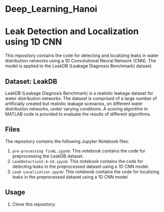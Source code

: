 # Deep_Learning_Hanoi
# Leak Detection and Localization using 1D CNN

This repository contains the code for detecting and localizing leaks in water distribution networks using a 1D Convolutional Neural Network (CNN). The model is applied to the LeakDB (Leakage Diagnosis Benchmark) dataset.

## Dataset: LeakDB

LeakDB (Leakage Diagnosis Benchmark) is a realistic leakage dataset for water distribution networks. The dataset is comprised of a large number of artificially created but realistic leakage scenarios, on different water distribution networks, under varying conditions. A scoring algorithm in MATLAB code is provided to evaluate the results of different algorithms.

## Files

The repository contains the following Jupyter Notebook files:

1. `pre-processing finAL.ipynb`: This notebook contains the code for preprocessing the LeakDB dataset.
2. `LeakDetection2-4-24.ipynb`: This notebook contains the code for detecting leaks in the preprocessed dataset using a 1D CNN model.
3. `Leak Localization.ipynb`: This notebook contains the code for localizing leaks in the preprocessed dataset using a 1D CNN model.

## Usage

1. Clone this repository:

